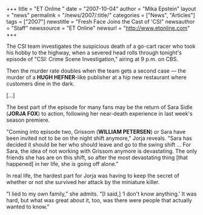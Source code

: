 +++
title = "ET Online "
date = "2007-10-04"
author = "Mika Epstein"
layout = "news"
permalink = "/news/2007/:title/"
categories = ["News", "Articles"]
tags = ["2007"]
newstitle = "Fresh Face Joins the Cast of 'CSI"
newsauthor = "Staff"
newssource = "ET Online"
newsurl = "http://www.etonline.com"
+++

The CSI team investigates the suspicious death of a go-cart racer who took his hobby to the highway, when a severed head rolls through tonight's episode of "CSI: Crime Scene Investigation," airing at 9 p.m. on CBS.

Then the murder rate doubles when the team gets a second case &#8212; the murder of a **HUGH HEFNER**-like publisher at a hip new restaurant where customers dine in the dark.

[...]

The best part of the episode for many fans may be the return of Sara Sidle (**JORJA FOX**) to action, following her near-death experience in last week's season premiere.

"Coming into episode two, Grissom (**WILLIAM PETERSEN**) or Sara have been invited not to be on the night shift anymore," Jorja reveals. "Sara has decided it should be her who should leave and go to the swing shift ... For Sara, the idea of not working with Grissom anymore is devastating. The only friends she has are on this shift, so after the most devastating thing [that happened] in her life, she is going off alone."

In real life, the hardest part for Jorja was having to keep the secret of whether or not she survived her attack by the miniature killer.

"I lied to my own family," she admits. "[I said,] &#8216;I don't know anything.' It was hard, but what was great about it, too, was there were people that actually wanted to know."
